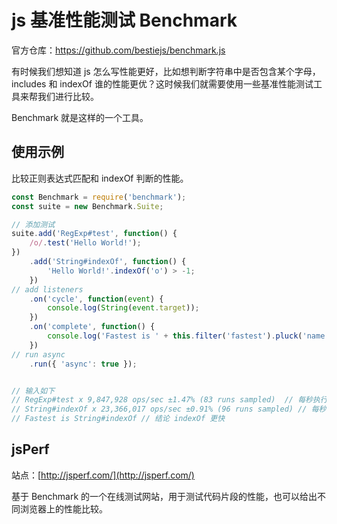 # js 基准性能测试 Benchmark

官方仓库：https://github.com/bestiejs/benchmark.js

有时候我们想知道 js 怎么写性能更好，比如想判断字符串中是否包含某个字母，includes 和 indexOf 谁的性能更优？这时候我们就需要使用一些基准性能测试工具来帮我们进行比较。

Benchmark 就是这样的一个工具。

## 使用示例

比较正则表达式匹配和 indexOf 判断的性能。

```js
const Benchmark = require('benchmark');
const suite = new Benchmark.Suite;

// 添加测试
suite.add('RegExp#test', function() {
    /o/.test('Hello World!');
})
    .add('String#indexOf', function() {
        'Hello World!'.indexOf('o') > -1;
    })
// add listeners
    .on('cycle', function(event) {
        console.log(String(event.target));
    })
    .on('complete', function() {
        console.log('Fastest is ' + this.filter('fastest').pluck('name'));
    })
// run async
    .run({ 'async': true });


// 输入如下
// RegExp#test x 9,847,928 ops/sec ±1.47% (83 runs sampled)  // 每秒执行了 9847928 次，误差 ±1.47%，进行了 83 次采样测试
// String#indexOf x 23,366,017 ops/sec ±0.91% (96 runs sampled) // 每秒执行了 23366017 次，误差 ±0.91%
// Fastest is String#indexOf // 结论 indexOf 更快
```





## jsPerf

站点：[http://jsperf.com/](http://jsperf.com/)

基于 Benchmark 的一个在线测试网站，用于测试代码片段的性能，也可以给出不同浏览器上的性能比较。